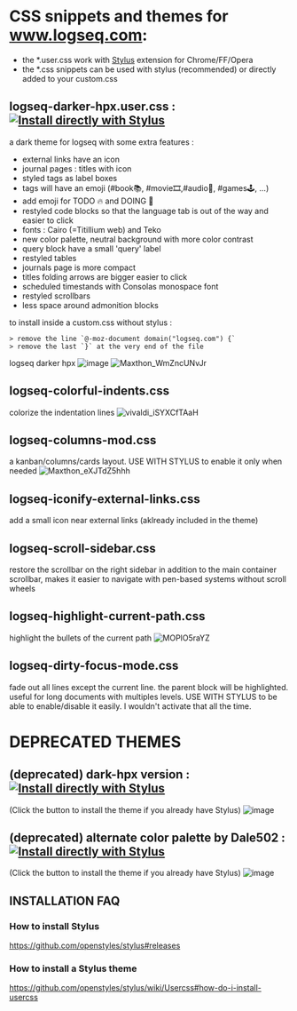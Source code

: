 # CSS snippets and themes for www.logseq.com:

- the *.user.css work with [Stylus](https://github.com/openstyles/stylus) extension for Chrome/FF/Opera
- the *.css snippets can be used with stylus (recommended) or directly added to your custom.css

## logseq-darker-hpx.user.css : [![Install directly with Stylus](https://img.shields.io/badge/Install%20directly%20with-Stylus-00adad.svg)](https://github.com/cannibalox/logseq-dark-hpx/raw/master/logseq-darker-hpx.user.css)
a dark theme for logseq with some extra features :
- external links have an icon
- journal pages : titles with icon
- styled tags as label boxes 
- tags will have an emoji (#book📚, #movie🎞,#audio🎹, #games🕹, ...)
- add emoji for TODO 🔥 and DOING 🚧
- restyled code blocks so that the language tab is out of the way and easier to click
- fonts : Cairo (=Titillium web) and Teko
- new color palette, neutral background with more color contrast
- query block have a small 'query' label
- restyled tables
- journals page is more compact
- titles folding arrows are bigger easier to click
- scheduled timestands with Consolas monospace font
- restyled scrollbars
- less space around admonition blocks

to install inside a custom.css without stylus :
```
> remove the line `@-moz-document domain("logseq.com") {`
> remove the last `}` at the very end of the file
```

logseq darker hpx
![image](https://user-images.githubusercontent.com/4605693/106374143-a7604500-6380-11eb-888c-069bbb0d8848.png)
![Maxthon_WmZncUNvJr](https://user-images.githubusercontent.com/4605693/106373755-0cb23700-637d-11eb-85fd-98b5b9c2eeeb.png)

## logseq-colorful-indents.css 
colorize the indentation lines
![vivaldi_iSYXCfTAaH](https://user-images.githubusercontent.com/4605693/106373513-898fe180-637a-11eb-807b-6a48b9c56268.png)
## logseq-columns-mod.css 
a kanban/columns/cards layout. USE WITH STYLUS to enable it only when needed
![Maxthon_eXJTdZ5hhh](https://user-images.githubusercontent.com/4605693/106373490-4df51780-637a-11eb-8846-f14c4813cfc8.png)
## logseq-iconify-external-links.css 
add a small icon near external links (aklready included in the theme)
## logseq-scroll-sidebar.css 
restore the scrollbar on the right sidebar in addition to the main container scrollbar, makes it easier to navigate with pen-based systems without scroll wheels
## logseq-highlight-current-path.css
highlight the bullets of the current path
![MOPlO5raYZ](https://user-images.githubusercontent.com/4605693/108089216-a403d380-7079-11eb-9d41-04ba9da3613e.gif)
## logseq-dirty-focus-mode.css
fade out all lines except the current line. the parent block will be highlighted. useful for long documents with multiples levels. USE WITH STYLUS to be able to enable/disable it easily. I wouldn't activate that all the time.

# DEPRECATED THEMES
## (deprecated) dark-hpx version : [![Install directly with Stylus](https://img.shields.io/badge/Install%20directly%20with-Stylus-00adad.svg)](https://github.com/cannibalox/logseq-dark-hpx/raw/master/logseq-dark-hpx.user.css)

(Click the button to install the theme if you already have Stylus)
![image](https://user-images.githubusercontent.com/4605693/106373455-f0f96180-6379-11eb-9c15-b48e34eb2fa0.png)

## (deprecated) alternate color palette by Dale502 : [![Install directly with Stylus](https://img.shields.io/badge/Install%20directly%20with-Stylus-00adad.svg)](https://github.com/cannibalox/logseq-dark-hpx/raw/master/logseq-dark-dale502.user.css)

(Click the button to install the theme if you already have Stylus)
![image](https://user-images.githubusercontent.com/4605693/106373458-f8206f80-6379-11eb-9e8f-c648606fc610.png)


## INSTALLATION FAQ
### How to install Stylus 
https://github.com/openstyles/stylus#releases
### How to install a Stylus theme
https://github.com/openstyles/stylus/wiki/Usercss#how-do-i-install-usercss







